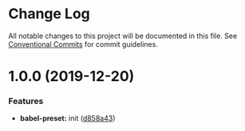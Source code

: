 # Change Log

All notable changes to this project will be documented in this file.
See [Conventional Commits](https://conventionalcommits.org) for commit guidelines.

# 1.0.0 (2019-12-20)

### Features

- **babel-preset:** init ([d858a43](https://github.com/vta-js/vta/commit/d858a43))
